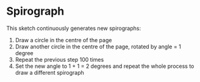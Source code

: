 # Spirograph

This sketch continuously generates new spirographs:

1. Draw a circle in the centre of the page
2. Draw another circle in the centre of the page, rotated by angle = 1 degree
3. Repeat the previous step 100 times
4. Set the new angle to 1 + 1 = 2 degrees and repeat the whole process to draw a different spirograph



